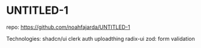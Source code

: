 # UNTITLED-1

repo: https://github.com/noahfajarda/UNTITLED-1

Technologies:
shadcn/ui
clerk auth
uploadthing
radix-ui
zod: form validation
